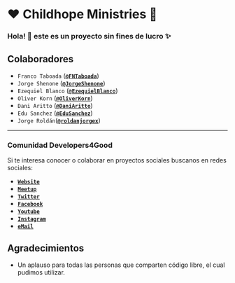 # :heart: Childhope Ministries :children_crossing:  

### Hola! :wave: este es un proyecto sin fines de lucro :sparkles:

## Colaboradores

- `Franco Taboada` (**[`@FNTaboada`](https://github.com/FNTaboada)**)
- `Jorge Shenone` (**[`@JorgeShenone`](https://twitter.com/)**)
- `Ezequiel Blanco` (**[`@EzequielBlanco`](https://twitter.com/)**)
- `Oliver Korn` (**[`@OliverKorn`](https://twitter.com/)**)
- `Dani Aritto` (**[`@DaniAritto`](https://twitter.com/)**)
- `Edu Sanchez` (**[`@EduSanchez`](https://twitter.com/)**)
- `Jorge Roldán`(**[`@roldanjorgex`](https://twitter.com/roldanjorgex)**)

---

### Comunidad Developers4Good

Si te interesa conocer o colaborar en proyectos sociales buscanos en redes sociales:

- **[`Website`](https://developersforgood.com)**  
- **[`Meetup`](http://bit.do/Meetup_D4G)**   
- **[`Twitter`](http://bit.do/Tw_D4G)**  
- **[`Facebook`](http://bit.do/Fb_D4G)**
- **[`Youtube`](http://bit.do/youtube_D4G)**
- **[`Instagram`](http://bit.do/Ig_D4G)**
- **[`eMail`](mailto:devs4good@laburojoven.com)**  


## Agradecimientos

- Un aplauso para todas las personas que comparten código libre, el cual pudimos utilizar.
